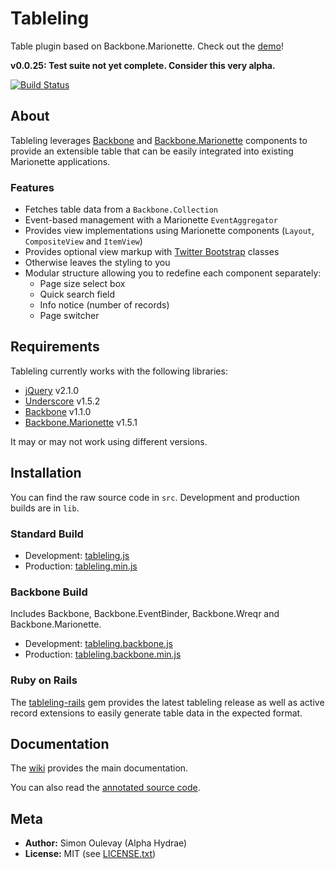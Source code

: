 # Tableling

Table plugin based on Backbone.Marionette. Check out the [demo](http://alphahydrae.github.com/tableling/demo/)!

**v0.0.25: Test suite not yet complete. Consider this very alpha.**

[![Build Status](https://secure.travis-ci.org/AlphaHydrae/tableling.png?branch=develop)](http://travis-ci.org/AlphaHydrae/tableling)

## About

Tableling leverages [Backbone](http://backbonejs.org) and [Backbone.Marionette](https://github.com/marionettejs/backbone.marionette) components to provide an extensible table that can be easily integrated into existing Marionette applications.

### Features

* Fetches table data from a `Backbone.Collection`
* Event-based management with a Marionette `EventAggregator`
* Provides view implementations using Marionette components (`Layout`, `CompositeView` and `ItemView`)
* Provides optional view markup with [Twitter Bootstrap](http://twitter.github.com/bootstrap/) classes
* Otherwise leaves the styling to you
* Modular structure allowing you to redefine each component separately:
  * Page size select box
  * Quick search field
  * Info notice (number of records)
  * Page switcher

## Requirements

Tableling currently works with the following libraries:

* [jQuery](http://jquery.com) v2.1.0
* [Underscore](http://underscorejs.org) v1.5.2
* [Backbone](http://backbonejs.org) v1.1.0
* [Backbone.Marionette](http://marionettejs.com) v1.5.1

It may or may not work using different versions.

## Installation

You can find the raw source code in `src`. Development and production builds are in `lib`.

### Standard Build

* Development: [tableling.js](https://raw.github.com/AlphaHydrae/tableling/master/lib/tableling.js)
* Production: [tableling.min.js](https://raw.github.com/AlphaHydrae/tableling/master/lib/tableling.min.js)

### Backbone Build

Includes Backbone, Backbone.EventBinder, Backbone.Wreqr and Backbone.Marionette.

* Development: [tableling.backbone.js](https://raw.github.com/AlphaHydrae/tableling/master/lib/tableling.backbone.js)
* Production: [tableling.backbone.min.js](https://raw.github.com/AlphaHydrae/tableling/master/lib/tableling.backbone.min.js)

### Ruby on Rails

The [tableling-rails](https://github.com/AlphaHydrae/tableling-rails) gem provides the latest tableling release as well as active record extensions to easily generate table data in the expected format.

## Documentation

The [wiki](https://github.com/AlphaHydrae/tableling/wiki) provides the main documentation.

You can also read the [annotated source code](http://alphahydrae.github.com/tableling/annotated/).

## Meta

* **Author:** Simon Oulevay (Alpha Hydrae)
* **License:** MIT (see [LICENSE.txt](https://raw.github.com/AlphaHydrae/tableling/master/LICENSE.txt))
